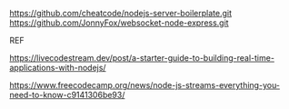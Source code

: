 

https://github.com/cheatcode/nodejs-server-boilerplate.git
https://github.com/JonnyFox/websocket-node-express.git



REF 

https://livecodestream.dev/post/a-starter-guide-to-building-real-time-applications-with-nodejs/

https://www.freecodecamp.org/news/node-js-streams-everything-you-need-to-know-c9141306be93/